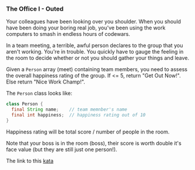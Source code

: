 ### The Office I - Outed

Your colleagues have been looking over you shoulder. When you should have been doing your boring real job, you've been using the work computers to smash in endless hours of codewars.

In a team meeting, a terrible, awful person declares to the group that you aren't working. You're in trouble. You quickly have to gauge the feeling in the room to decide whether or not you should gather your things and leave.

Given a `Person` array (meet) containing team members, you need to assess the overall happiness rating of the group. If <= 5, return "Get Out Now!". Else return "Nice Work Champ!".

The `Person` class looks like:
```java
class Person {
  final String name;    // team memnber's name
  final int happiness;  // happiness rating out of 10
}
```
Happiness rating will be total score / number of people in the room.

Note that your boss is in the room (boss), their score is worth double it's face value (but they are still just one person!).  

The link to this [kata](https://www.codewars.com/kata/the-office-i-outed/java)
